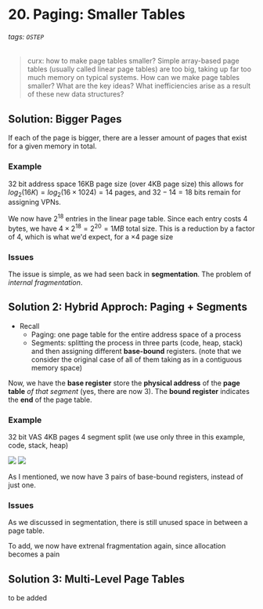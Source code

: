 # 20. Paging: Smaller Tables
###### tags: `OSTEP`


> curx: how to make page tables smaller?
> Simple array-based page tables (usually called linear page tables) are too big, taking up far too much memory on typical systems. How can we make page tables smaller? What are the key ideas? What inefficiencies arise as a result of these new data structures?

## Solution: Bigger Pages
If each of the page is bigger, there are a lesser amount of pages that exist for a given memory in total. 

### Example
32 bit address space
16KB page size (over 4KB page size)
this allows for $log_2(16K) = log_2(16\times 1024) = 14$ pages, and $32-14=18$ bits remain for assigning VPNs.

We now have $2^{18}$ entries in the linear page table. Since each entry costs $4$ bytes, we have $4\times 2^{18} = 2^{20} = 1MB$ total size. This is a reduction by a factor of $4$, which is what we'd expect, for a $\times 4$ page size

### Issues
The issue is simple, as we had seen back in **segmentation**. The problem of *internal fragmentation*.

## Solution 2: Hybrid Approch: Paging + Segments
- Recall
    - Paging: one page table for the entire address space of a process
    - Segments: splitting the process in three parts (code, heap, stack) and then assigning different **base-bound** registers. (note that we consider the original case of all of them taking as in a contiguous memory space)

Now, we have the **base register** store the **physical address** of the **page table** *of that segment* (yes, there are now 3). The **bound register** indicates the **end** of the page table.

### Example
32 bit VAS
4KB pages
4 segment split (we use only three in this example, code, stack, heap)

![](https://i.imgur.com/ygD6jPR.png)
![](https://i.imgur.com/2EYu1lF.png)

As I mentioned, we now have 3 pairs of base-bound registers, instead of just one.

### Issues
As we discussed in segmentation, there is still unused space in between a page table.

To add, we now have extrenal fragmentation again, since allocation becomes a pain

## Solution 3: Multi-Level Page Tables
to be added
